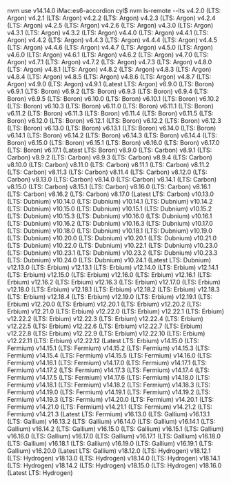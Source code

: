 nvm use v14.14.0
iMac:es6-accordion cyl$ nvm ls-remote --lts
         v4.2.0   (LTS: Argon)
         v4.2.1   (LTS: Argon)
         v4.2.2   (LTS: Argon)
         v4.2.3   (LTS: Argon)
         v4.2.4   (LTS: Argon)
         v4.2.5   (LTS: Argon)
         v4.2.6   (LTS: Argon)
         v4.3.0   (LTS: Argon)
         v4.3.1   (LTS: Argon)
         v4.3.2   (LTS: Argon)
         v4.4.0   (LTS: Argon)
         v4.4.1   (LTS: Argon)
         v4.4.2   (LTS: Argon)
         v4.4.3   (LTS: Argon)
         v4.4.4   (LTS: Argon)
         v4.4.5   (LTS: Argon)
         v4.4.6   (LTS: Argon)
         v4.4.7   (LTS: Argon)
         v4.5.0   (LTS: Argon)
         v4.6.0   (LTS: Argon)
         v4.6.1   (LTS: Argon)
         v4.6.2   (LTS: Argon)
         v4.7.0   (LTS: Argon)
         v4.7.1   (LTS: Argon)
         v4.7.2   (LTS: Argon)
         v4.7.3   (LTS: Argon)
         v4.8.0   (LTS: Argon)
         v4.8.1   (LTS: Argon)
         v4.8.2   (LTS: Argon)
         v4.8.3   (LTS: Argon)
         v4.8.4   (LTS: Argon)
         v4.8.5   (LTS: Argon)
         v4.8.6   (LTS: Argon)
         v4.8.7   (LTS: Argon)
         v4.9.0   (LTS: Argon)
         v4.9.1   (Latest LTS: Argon)
         v6.9.0   (LTS: Boron)
         v6.9.1   (LTS: Boron)
         v6.9.2   (LTS: Boron)
         v6.9.3   (LTS: Boron)
         v6.9.4   (LTS: Boron)
         v6.9.5   (LTS: Boron)
        v6.10.0   (LTS: Boron)
        v6.10.1   (LTS: Boron)
        v6.10.2   (LTS: Boron)
        v6.10.3   (LTS: Boron)
        v6.11.0   (LTS: Boron)
        v6.11.1   (LTS: Boron)
        v6.11.2   (LTS: Boron)
        v6.11.3   (LTS: Boron)
        v6.11.4   (LTS: Boron)
        v6.11.5   (LTS: Boron)
        v6.12.0   (LTS: Boron)
        v6.12.1   (LTS: Boron)
        v6.12.2   (LTS: Boron)
        v6.12.3   (LTS: Boron)
        v6.13.0   (LTS: Boron)
        v6.13.1   (LTS: Boron)
        v6.14.0   (LTS: Boron)
        v6.14.1   (LTS: Boron)
        v6.14.2   (LTS: Boron)
        v6.14.3   (LTS: Boron)
        v6.14.4   (LTS: Boron)
        v6.15.0   (LTS: Boron)
        v6.15.1   (LTS: Boron)
        v6.16.0   (LTS: Boron)
        v6.17.0   (LTS: Boron)
        v6.17.1   (Latest LTS: Boron)
         v8.9.0   (LTS: Carbon)
         v8.9.1   (LTS: Carbon)
         v8.9.2   (LTS: Carbon)
         v8.9.3   (LTS: Carbon)
         v8.9.4   (LTS: Carbon)
        v8.10.0   (LTS: Carbon)
        v8.11.0   (LTS: Carbon)
        v8.11.1   (LTS: Carbon)
        v8.11.2   (LTS: Carbon)
        v8.11.3   (LTS: Carbon)
        v8.11.4   (LTS: Carbon)
        v8.12.0   (LTS: Carbon)
        v8.13.0   (LTS: Carbon)
        v8.14.0   (LTS: Carbon)
        v8.14.1   (LTS: Carbon)
        v8.15.0   (LTS: Carbon)
        v8.15.1   (LTS: Carbon)
        v8.16.0   (LTS: Carbon)
        v8.16.1   (LTS: Carbon)
        v8.16.2   (LTS: Carbon)
        v8.17.0   (Latest LTS: Carbon)
       v10.13.0   (LTS: Dubnium)
       v10.14.0   (LTS: Dubnium)
       v10.14.1   (LTS: Dubnium)
       v10.14.2   (LTS: Dubnium)
       v10.15.0   (LTS: Dubnium)
       v10.15.1   (LTS: Dubnium)
       v10.15.2   (LTS: Dubnium)
       v10.15.3   (LTS: Dubnium)
       v10.16.0   (LTS: Dubnium)
       v10.16.1   (LTS: Dubnium)
       v10.16.2   (LTS: Dubnium)
       v10.16.3   (LTS: Dubnium)
       v10.17.0   (LTS: Dubnium)
       v10.18.0   (LTS: Dubnium)
       v10.18.1   (LTS: Dubnium)
       v10.19.0   (LTS: Dubnium)
       v10.20.0   (LTS: Dubnium)
       v10.20.1   (LTS: Dubnium)
       v10.21.0   (LTS: Dubnium)
       v10.22.0   (LTS: Dubnium)
       v10.22.1   (LTS: Dubnium)
       v10.23.0   (LTS: Dubnium)
       v10.23.1   (LTS: Dubnium)
       v10.23.2   (LTS: Dubnium)
       v10.23.3   (LTS: Dubnium)
       v10.24.0   (LTS: Dubnium)
       v10.24.1   (Latest LTS: Dubnium)
       v12.13.0   (LTS: Erbium)
       v12.13.1   (LTS: Erbium)
       v12.14.0   (LTS: Erbium)
       v12.14.1   (LTS: Erbium)
       v12.15.0   (LTS: Erbium)
       v12.16.0   (LTS: Erbium)
       v12.16.1   (LTS: Erbium)
       v12.16.2   (LTS: Erbium)
       v12.16.3   (LTS: Erbium)
       v12.17.0   (LTS: Erbium)
       v12.18.0   (LTS: Erbium)
       v12.18.1   (LTS: Erbium)
       v12.18.2   (LTS: Erbium)
       v12.18.3   (LTS: Erbium)
       v12.18.4   (LTS: Erbium)
       v12.19.0   (LTS: Erbium)
       v12.19.1   (LTS: Erbium)
       v12.20.0   (LTS: Erbium)
       v12.20.1   (LTS: Erbium)
       v12.20.2   (LTS: Erbium)
       v12.21.0   (LTS: Erbium)
       v12.22.0   (LTS: Erbium)
       v12.22.1   (LTS: Erbium)
       v12.22.2   (LTS: Erbium)
       v12.22.3   (LTS: Erbium)
       v12.22.4   (LTS: Erbium)
       v12.22.5   (LTS: Erbium)
       v12.22.6   (LTS: Erbium)
       v12.22.7   (LTS: Erbium)
       v12.22.8   (LTS: Erbium)
       v12.22.9   (LTS: Erbium)
      v12.22.10   (LTS: Erbium)
      v12.22.11   (LTS: Erbium)
      v12.22.12   (Latest LTS: Erbium)
       v14.15.0   (LTS: Fermium)
       v14.15.1   (LTS: Fermium)
       v14.15.2   (LTS: Fermium)
       v14.15.3   (LTS: Fermium)
       v14.15.4   (LTS: Fermium)
       v14.15.5   (LTS: Fermium)
       v14.16.0   (LTS: Fermium)
       v14.16.1   (LTS: Fermium)
       v14.17.0   (LTS: Fermium)
       v14.17.1   (LTS: Fermium)
       v14.17.2   (LTS: Fermium)
       v14.17.3   (LTS: Fermium)
       v14.17.4   (LTS: Fermium)
       v14.17.5   (LTS: Fermium)
       v14.17.6   (LTS: Fermium)
       v14.18.0   (LTS: Fermium)
       v14.18.1   (LTS: Fermium)
       v14.18.2   (LTS: Fermium)
       v14.18.3   (LTS: Fermium)
       v14.19.0   (LTS: Fermium)
       v14.19.1   (LTS: Fermium)
       v14.19.2   (LTS: Fermium)
       v14.19.3   (LTS: Fermium)
       v14.20.0   (LTS: Fermium)
       v14.20.1   (LTS: Fermium)
       v14.21.0   (LTS: Fermium)
       v14.21.1   (LTS: Fermium)
       v14.21.2   (LTS: Fermium)
       v14.21.3   (Latest LTS: Fermium)
       v16.13.0   (LTS: Gallium)
       v16.13.1   (LTS: Gallium)
       v16.13.2   (LTS: Gallium)
       v16.14.0   (LTS: Gallium)
       v16.14.1   (LTS: Gallium)
       v16.14.2   (LTS: Gallium)
       v16.15.0   (LTS: Gallium)
       v16.15.1   (LTS: Gallium)
       v16.16.0   (LTS: Gallium)
       v16.17.0   (LTS: Gallium)
       v16.17.1   (LTS: Gallium)
       v16.18.0   (LTS: Gallium)
       v16.18.1   (LTS: Gallium)
       v16.19.0   (LTS: Gallium)
       v16.19.1   (LTS: Gallium)
       v16.20.0   (Latest LTS: Gallium)
       v18.12.0   (LTS: Hydrogen)
       v18.12.1   (LTS: Hydrogen)
       v18.13.0   (LTS: Hydrogen)
       v18.14.0   (LTS: Hydrogen)
       v18.14.1   (LTS: Hydrogen)
       v18.14.2   (LTS: Hydrogen)
       v18.15.0   (LTS: Hydrogen)
       v18.16.0   (Latest LTS: Hydrogen)
